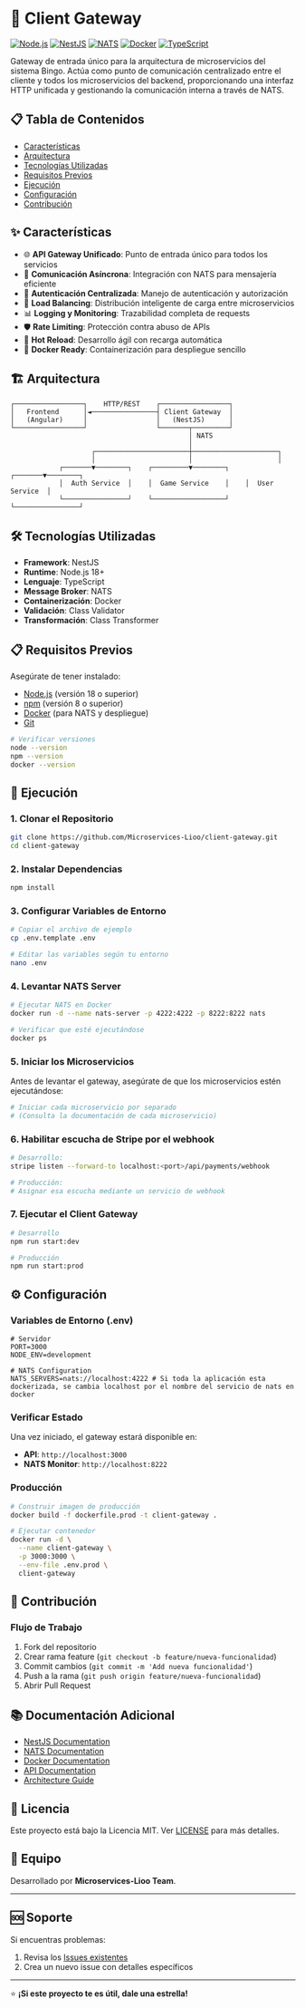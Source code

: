 # 🚪 Client Gateway

[![Node.js](https://img.shields.io/badge/Node.js-18%2B-green?style=flat&logo=node.js)](https://nodejs.org/)
[![NestJS](https://img.shields.io/badge/NestJS-Framework-red?style=flat&logo=nestjs)](https://nestjs.com/)
[![NATS](https://img.shields.io/badge/NATS-Messaging-blue?style=flat&logo=nats)](https://nats.io/)
[![Docker](https://img.shields.io/badge/Docker-Containerized-blue?style=flat&logo=docker)](https://www.docker.com/)
[![TypeScript](https://img.shields.io/badge/TypeScript-Latest-blue?style=flat&logo=typescript)](https://www.typescriptlang.org/)

Gateway de entrada único para la arquitectura de microservicios del sistema Bingo. Actúa como punto de comunicación centralizado entre el cliente y todos los microservicios del backend, proporcionando una interfaz HTTP unificada y gestionando la comunicación interna a través de NATS.

## 📋 Tabla de Contenidos

- [Características](#características)
- [Arquitectura](#arquitectura)
- [Tecnologías Utilizadas](#tecnologías-utilizadas)
- [Requisitos Previos](#requisitos-previos)
- [Ejecución](#ejecución)
- [Configuración](#configuración)
- [Contribución](#contribución)

## ✨ Características

- 🌐 **API Gateway Unificado**: Punto de entrada único para todos los servicios
- 🚀 **Comunicación Asíncrona**: Integración con NATS para mensajería eficiente
- 🔐 **Autenticación Centralizada**: Manejo de autenticación y autorización
- 🔄 **Load Balancing**: Distribución inteligente de carga entre microservicios
- 📊 **Logging y Monitoring**: Trazabilidad completa de requests
- 🛡️ **Rate Limiting**: Protección contra abuso de APIs
- 🔌 **Hot Reload**: Desarrollo ágil con recarga automática
- 🐳 **Docker Ready**: Containerización para despliegue sencillo

## 🏗️ Arquitectura

```
┌─────────────────┐    HTTP/REST    ┌─────────────────┐
│   Frontend      │◄────────────────┤ Client Gateway  │
│   (Angular)     │                 │   (NestJS)      │
└─────────────────┘                 └───────┬─────────┘
                                            │ NATS
                                            │
                    ┌───────────────────────┼─────────────────────┐
                    │                       │                     │
            ┌───────▼────────┐    ┌─────────▼────────┐    ┌───────▼────────┐
            │  Auth Service  │    │  Game Service    │    │  User Service  │
            └────────────────┘    └──────────────────┘    └────────────────┘
```

## 🛠️ Tecnologías Utilizadas

- **Framework**: NestJS
- **Runtime**: Node.js 18+
- **Lenguaje**: TypeScript
- **Message Broker**: NATS
- **Containerización**: Docker
- **Validación**: Class Validator
- **Transformación**: Class Transformer

## 📋 Requisitos Previos

Asegúrate de tener instalado:

- [Node.js](https://nodejs.org/) (versión 18 o superior)
- [npm](https://www.npmjs.com/) (versión 8 o superior)
- [Docker](https://www.docker.com/) (para NATS y despliegue)
- [Git](https://git-scm.com/)

```bash
# Verificar versiones
node --version
npm --version
docker --version
```

## 🚀 Ejecución

### 1. Clonar el Repositorio

```bash
git clone https://github.com/Microservices-Lioo/client-gateway.git
cd client-gateway
```

### 2. Instalar Dependencias

```bash
npm install
```

### 3. Configurar Variables de Entorno

```bash
# Copiar el archivo de ejemplo
cp .env.template .env

# Editar las variables según tu entorno
nano .env
```

### 4. Levantar NATS Server

```bash
# Ejecutar NATS en Docker
docker run -d --name nats-server -p 4222:4222 -p 8222:8222 nats

# Verificar que esté ejecutándose
docker ps
```

### 5. Iniciar los Microservicios

Antes de levantar el gateway, asegúrate de que los microservicios estén ejecutándose:

```bash
# Iniciar cada microservicio por separado
# (Consulta la documentación de cada microservicio)
```

### 6. Habilitar escucha de Stripe por el webhook

```bash
# Desarrollo:
stripe listen --forward-to localhost:<port>/api/payments/webhook

# Producción:
# Asignar esa escucha mediante un servicio de webhook
```


### 7. Ejecutar el Client Gateway

```bash
# Desarrollo
npm run start:dev

# Producción
npm run start:prod
```

## ⚙️ Configuración

### Variables de Entorno (.env)

```env
# Servidor
PORT=3000
NODE_ENV=development

# NATS Configuration
NATS_SERVERS=nats://localhost:4222 # Si toda la aplicación esta dockerizada, se cambia localhost por el nombre del servicio de nats en docker
```

### Verificar Estado

Una vez iniciado, el gateway estará disponible en:

- **API**: `http://localhost:3000`
- **NATS Monitor**: `http://localhost:8222`

### Producción

```bash
# Construir imagen de producción
docker build -f dockerfile.prod -t client-gateway .

# Ejecutar contenedor
docker run -d \
  --name client-gateway \
  -p 3000:3000 \
  --env-file .env.prod \
  client-gateway
```

## 🤝 Contribución

### Flujo de Trabajo

1. Fork del repositorio
2. Crear rama feature (`git checkout -b feature/nueva-funcionalidad`)
3. Commit cambios (`git commit -m 'Add nueva funcionalidad'`)
4. Push a la rama (`git push origin feature/nueva-funcionalidad`)
5. Abrir Pull Request

## 📚 Documentación Adicional

- [NestJS Documentation](https://docs.nestjs.com/)
- [NATS Documentation](https://docs.nats.io/)
- [Docker Documentation](https://docs.docker.com/)
- [API Documentation](./docs/api.md)
- [Architecture Guide](./docs/architecture.md)

## 📝 Licencia

Este proyecto está bajo la Licencia MIT. Ver [LICENSE](LICENSE) para más detalles.

## 👥 Equipo

Desarrollado por **Microservices-Lioo Team**.

---

## 🆘 Soporte

Si encuentras problemas:

1. Revisa los [Issues existentes](https://github.com/Microservices-Lioo/client-gateway/issues)
2. Crea un nuevo issue con detalles específicos

---

⭐ **¡Si este proyecto te es útil, dale una estrella!**